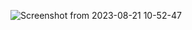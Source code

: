 ![Screenshot from 2023-08-21 10-52-47](https://github.com/GuillaumeSimonet17/Cpp-module-09/assets/84441663/3e740a24-0ad6-4daf-8b76-f1b73bd5c2fa)
